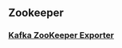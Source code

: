 ## Zookeeper

###  [Kafka ZooKeeper Exporter](https://github.com/cloudflare/kafka_zookeeper_exporter)


